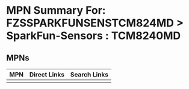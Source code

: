 



# MPN Summary For: FZSSPARKFUNSENSTCM824MD > SparkFun-Sensors : TCM8240MD

## MPNs
  

|MPN|Direct Links|Search Links|
| :--- | :--- | :--- |
||||
